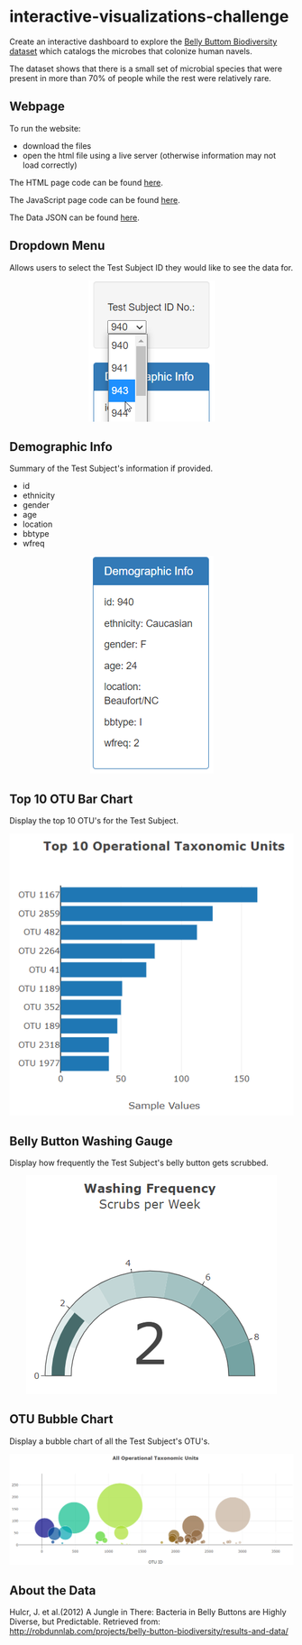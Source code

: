 # interactive-visualizations-challenge

Create an interactive dashboard to explore the [Belly Buttom Biodiversity dataset](https://github.com/meielerol/interactive-visualizations-challenge/blob/main/data/samples.json) which catalogs the microbes that colonize human navels.

The dataset shows that there is a small set of microbial species that were present in more than 70% of people while the rest were relatively rare.

## Webpage

To run the website:
- download the files
- open the html file using a live server (otherwise information may not load correctly)

The HTML page code can be found [here](https://github.com/meielerol/interactive-visualizations-challenge/blob/main/index.html).

The JavaScript page code can be found [here](https://github.com/meielerol/interactive-visualizations-challenge/blob/main/static/js/app.js).

The Data JSON can be found [here](https://github.com/meielerol/interactive-visualizations-challenge/tree/main/data).

## Dropdown Menu

Allows users to select the Test Subject ID they would like to see the data for.

<p align="center"><img src="https://github.com/meielerol/interactive-visualizations-challenge/blob/main/images/TestSubjectID-DropdownMenu.png" alt="Test Subject Dropdown Menu"></p>

## Demographic Info

Summary of the Test Subject's information if provided.
- id
- ethnicity
- gender
- age
- location
- bbtype
- wfreq

<p align="center"><img src="https://github.com/meielerol/interactive-visualizations-challenge/blob/main/images/DemographicInfo-Panel.png" alt="Demographic Info"></p>

## Top 10 OTU Bar Chart

Display the top 10 OTU's for the Test Subject.

<p align="center"><img src="https://github.com/meielerol/interactive-visualizations-challenge/blob/main/images/Top10-OTU.png" alt="Top 10 OTU Bar Chart"></p>

## Belly Button Washing Gauge

Display how frequently the Test Subject's belly button gets scrubbed.

<p align="center"><img src="https://github.com/meielerol/interactive-visualizations-challenge/blob/main/images/WashFrequency.png" alt="Wash Frequency Gauge"></p>

## OTU Bubble Chart

Display a bubble chart of all the Test Subject's OTU's.

<p align="center"><img src="https://github.com/meielerol/interactive-visualizations-challenge/blob/main/images/All-OTU.png" alt="OTU Bubble Chart"></p>

## About the Data

Hulcr, J. et al.(2012) A Jungle in There: Bacteria in Belly Buttons are Highly Diverse, but Predictable. Retrieved from: http://robdunnlab.com/projects/belly-button-biodiversity/results-and-data/
